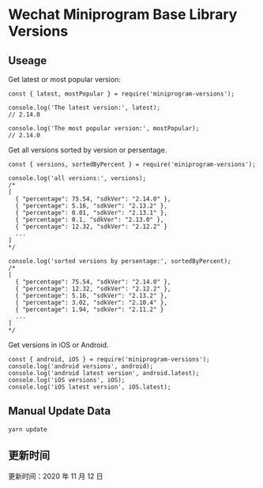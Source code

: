 
# Wechat Miniprogram Base Library Versions

## Useage

Get latest or most popular version:

```;
const { latest, mostPopular } = require('miniprogram-versions');

console.log('The latest version:', latest);
// 2.14.0

console.log('The most popular version:', mostPopular);
// 2.14.0

```

Get all versions sorted by version or persentage.

```
const { versions, sortedByPercent } = require('miniprogram-versions');

console.log('all versions:', versions);
/*
[
  { "percentage": 75.54, "sdkVer": "2.14.0" },
  { "percentage": 5.16, "sdkVer": "2.13.2" },
  { "percentage": 0.01, "sdkVer": "2.13.1" },
  { "percentage": 0.1, "sdkVer": "2.13.0" },
  { "percentage": 12.32, "sdkVer": "2.12.2" }
  ...
]
*/

console.log('sorted versions by persentage:', sortedByPercent);
/*
[
  { "percentage": 75.54, "sdkVer": "2.14.0" },
  { "percentage": 12.32, "sdkVer": "2.12.2" },
  { "percentage": 5.16, "sdkVer": "2.13.2" },
  { "percentage": 3.02, "sdkVer": "2.10.4" },
  { "percentage": 1.94, "sdkVer": "2.11.2" }
  ...
]
*/
```

Get versions in iOS or Android.

```
const { android, iOS } = require('miniprogram-versions');
console.log('android versions', android);
console.log('android latest version', android.latest);
console.log('iOS versions', iOS);
console.log('iOS latest version', iOS.latest);
```

## Manual Update Data

```
yarn update
```

## 更新时间

更新时间：2020 年 11 月 12 日
